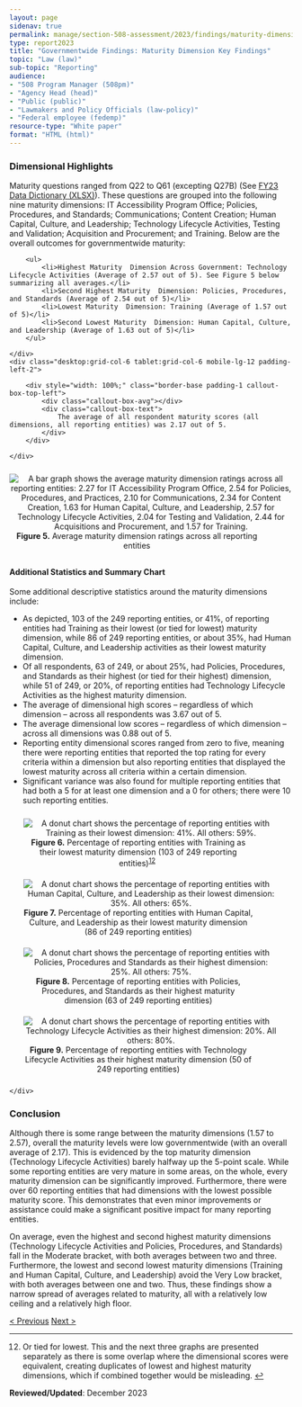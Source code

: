 ```yaml
---
layout: page
sidenav: true
permalink: manage/section-508-assessment/2023/findings/maturity-dimension/
type: report2023
title: "Governmentwide Findings: Maturity Dimension Key Findings"
topic: "Law (law)"
sub-topic: "Reporting"
audience:
- "508 Program Manager (508pm)"
- "Agency Head (head)"
- "Public (public)"
- "Lawmakers and Policy Officials (law-policy)"
- "Federal employee (fedemp)"
resource-type: "White paper"
format: "HTML (html)"
---
```

### Dimensional Highlights

Maturity  questions ranged from Q22 to Q61 (excepting Q27B) (See <a href="https://training.section508.gov/files/reports/2023/FY23%20Governmentwide%20Section%20508%20Assessment%20Data%20Dictionary%20Excel.xlsx">FY23 Data Dictionary (XLSX)</a>). These questions are grouped into the following nine maturity  dimensions: IT Accessibility Program Office; Policies, Procedures, and Standards; Communications; Content Creation; Human Capital, Culture, and Leadership; Technology Lifecycle Activities, Testing and Validation; Acquisition and Procurement; and Training. Below are the overall outcomes for governmentwide maturity:

<div class="grid-row">
    <div class="desktop:grid-col-6 tablet:grid-col-6 mobile-lg-12">
        
        <ul>
            <li>Highest Maturity  Dimension Across Government: Technology Lifecycle Activities (Average of 2.57 out of 5). See Figure 5 below summarizing all averages.</li>
            <li>Second Highest Maturity  Dimension: Policies, Procedures, and Standards (Average of 2.54 out of 5)</li>
            <li>Lowest Maturity  Dimension: Training (Average of 1.57 out of 5)</li>
            <li>Second Lowest Maturity  Dimension: Human Capital, Culture, and Leadership (Average of 1.63 out of 5)</li>
        </ul>

    </div>
    <div class="desktop:grid-col-6 tablet:grid-col-6 mobile-lg-12 padding-left-2">
              
        <div style="width: 100%;" class="border-base padding-1 callout-box-top-left">
            <div class="callout-box-avg"></div>
            <div class="callout-box-text">
                The average of all respondent maturity scores (all dimensions, all reporting entities) was 2.17 out of 5.
            </div>
        </div>

    </div>
</div>
<div class="tablet:grid-col" style="margin: auto; max-width: 100%; text-align: center; padding: 10px 0px">
    <div class="margin-top-1"><img src="https://assets.section508.gov/files/reports/cr-2023/figure-5.jpg" alt="A bar graph shows the average maturity dimension ratings across all reporting entities: 2.27 for IT Accessibility Program Office, 2.54 for Policies, Procedures, and Practices, 2.10 for Communications, 2.34 for Content Creation, 1.63 for Human Capital, Culture, and Leadership, 2.57 for Technology Lifecycle Activities, 2.04 for Testing and Validation, 2.44 for Acquisitions and Procurement, and 1.57 for Training." aria-describedby="figure-5" class="border-2px border-base-light shadow-2 padding-1">
    </div>
    <div class="font-mono-3xs margin-x-auto auto" style="max-width: 90%; text-align: center;"><span id="figure-5"><strong>Figure 5.</strong> Average maturity dimension ratings across all reporting entities</span>
    </div>
</div>

#### Additional Statistics and Summary Chart

Some additional descriptive statistics around the maturity dimensions include:

* As depicted, 103 of the 249 reporting entities, or 41%, of reporting entities had Training as their lowest (or tied for lowest) maturity dimension, while 86 of 249 reporting entities, or about 35%, had Human Capital, Culture, and Leadership activities as their lowest maturity dimension.
* Of all respondents, 63 of 249, or about 25%, had Policies, Procedures, and Standards as their highest (or tied for their highest) dimension, while 51 of 249, or 20%, of reporting entities had Technology Lifecycle Activities as the highest maturity dimension.
* The average of dimensional high scores – regardless of which dimension – across all respondents was 3.67 out of 5.
* The average dimensional low scores – regardless of which dimension – across all dimensions was 0.88 out of 5.
* Reporting entity dimensional scores ranged from zero to five, meaning there were reporting entities that reported the top rating for every criteria within a dimension but also reporting entities that displayed the lowest maturity across all criteria within a certain dimension.
* Significant variance was also found for multiple reporting entities that had both a 5 for at least one dimension and a 0 for others; there were 10 such reporting entities.

<div class="grid-row">
    <div class="desktop:grid-col-6 tablet:grid-col-6 mobile-lg-12">
        <!-- src="https://assets.section508.gov/files/reports/cr-2023/figure-6.jpg" -->
        <div class="tablet:grid-col" style="margin: auto; max-width: 90%; text-align: center; padding: 10px 0px">
            <div class="margin-top-1"><img src="https://assets.section508.gov/files/reports/cr-2023/figure-6.jpg" alt="A donut chart shows the percentage of reporting entities with Training as their lowest dimension: 41%. All others: 59%." aria-describedby="figure-6" class="border-2px border-base-light shadow-2 padding-1">
            </div>
            <div class="font-mono-3xs margin-x-auto auto" style="max-width: 90%; text-align: center;"><span id="figure-6"><strong>Figure 6.</strong> Percentage of reporting entities with Training as their lowest maturity dimension (103 of 249 reporting entities)<sup><a href="#fn12" id="fr12">12</a></sup> </span>
            </div>
        </div>
    </div>
    <div class="desktop:grid-col-6 tablet:grid-col-6 mobile-lg-12">
        <!-- src="https://assets.section508.gov/files/reports/cr-2023/figure-7.jpg" -->
        <div class="tablet:grid-col" style="margin: auto; max-width: 90%; text-align: center; padding: 10px 0px">
            <div class="margin-top-1"><img src="https://assets.section508.gov/files/reports/cr-2023/figure-7.jpg" alt="A donut chart shows the percentage of reporting entities with Human Capital, Culture, and Leadership as their lowest dimension: 35%. All others: 65%." aria-describedby="figure-7" class="border-2px border-base-light shadow-2 padding-1">
            </div>
            <div class="font-mono-3xs margin-x-auto auto" style="max-width: 90%; text-align: center;"><span id="figure-7"><strong>Figure 7.</strong> Percentage of reporting entities with Human Capital, Culture, and Leadership as their lowest maturity dimension (86 of 249 reporting entities)</span>
            </div>
        </div>
    </div>
    <div class="desktop:grid-col-6 tablet:grid-col-6 mobile-lg-12">
        <!-- src="https://assets.section508.gov/files/reports/cr-2023/figure-8.jpg" -->
        <div class="tablet:grid-col" style="margin: auto; max-width: 90%; text-align: center; padding: 10px 0px">
            <div class="margin-top-1"><img src="https://assets.section508.gov/files/reports/cr-2023/figure-8.jpg" alt="A donut chart shows the percentage of reporting entities with Policies, Procedures and Standards as their highest dimension: 25%. All others: 75%." aria-describedby="figure-8" class="border-2px border-base-light shadow-2 padding-1">
            </div>
            <div class="font-mono-3xs margin-x-auto auto" style="max-width: 90%; text-align: center;"><span id="figure-8"><strong>Figure 8.</strong> Percentage of reporting entities with Policies, Procedures, and Standards as their highest maturity dimension (63 of 249 reporting entities)</span>
            </div>
        </div>
    </div>
    <div class="desktop:grid-col-6 tablet:grid-col-6 mobile-lg-12">
        <div class="tablet:grid-col" style="margin: auto; max-width: 90%; text-align: center; padding: 10px 0px">
            <div class="margin-top-1"><img src="https://assets.section508.gov/files/reports/cr-2023/figure-9.jpg" alt="A donut chart shows the percentage of reporting entities with Technology Lifecycle Activities as their highest dimension: 20%. All others: 80%." aria-describedby="figure-9" class="border-2px border-base-light shadow-2 padding-1">
            </div>
            <div class="font-mono-3xs margin-x-auto auto" style="max-width: 90%; text-align: center;"><span id="figure-9"><strong>Figure 9.</strong> Percentage of reporting entities with Technology Lifecycle Activities as their highest maturity dimension (50 of 249 reporting entities)</span>
            </div>
        </div>

    </div>
</div>

###  Conclusion

Although there is some range between the maturity dimensions (1.57 to 2.57), overall the maturity levels were low governmentwide (with an overall average of 2.17). This is evidenced by the top maturity dimension (Technology Lifecycle Activities) barely halfway up the 5-point scale. While some reporting entities are very mature in some areas, on the whole, every maturity dimension can be significantly improved. Furthermore, there were over 60 reporting entities that had dimensions with the lowest possible maturity score. This demonstrates that even minor improvements or assistance could make a significant positive impact for many reporting entities.

On average, even the highest and second highest maturity dimensions (Technology Lifecycle Activities and Policies, Procedures, and Standards) fall in the Moderate bracket, with both averages between two and three. Furthermore, the lowest and second lowest maturity dimensions (Training and Human Capital, Culture, and Leadership) avoid the Very Low bracket, with both averages between one and two. Thus, these findings show a narrow spread of averages related to maturity, all with a relatively low ceiling and a relatively high floor.

<div id="prev-next-section">
    <a class="prev-page" title="Go to previous page" href="{{site.baseurl}}/manage/section-508-assessment/2023/findings/compliance-outcomes/"> < Previous</a>
    <a class="prev-page" title="Go to next page" href="{{site.baseurl}}/manage/section-508-assessment/2023/findings/program-staff/"> Next > </a>
</div>

--- 

<div>
    <h2 style="position: absolute; clip: rect(0 0 0 0); visibility: hidden; opacity: 0;" id="footnote-label">Footnotes</h2>
    <ol start="12">
        <li id="fn12">Or tied for lowest. This and the next three graphs are presented separately as there is some overlap where the dimensional scores were equivalent, creating duplicates of lowest and highest maturity dimensions, which if combined together would be misleading. <a href="#fr12" aria-label="Back to content">↩</a></li>
    </ol>
</div>

**Reviewed/Updated**: December 2023